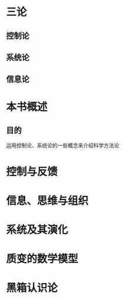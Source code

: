 # 三论
## 控制论
## 系统论
## 信息论

# 本书概述
## 目的
运用控制论、系统论的一些概念来介绍科学方法论
# 控制与反馈
# 信息、思维与组织
# 系统及其演化
# 质变的数学模型
# 黑箱认识论
